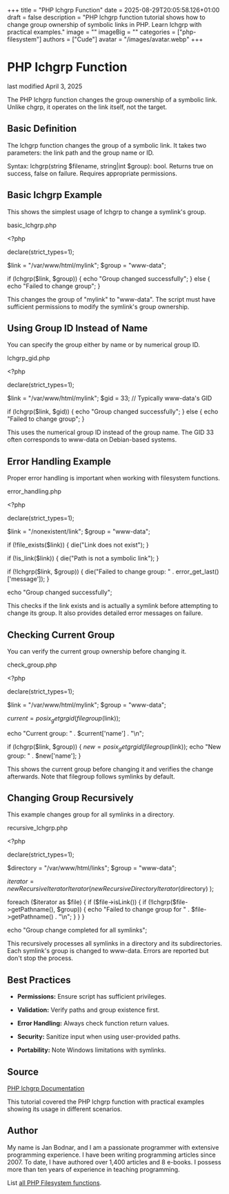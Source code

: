 +++
title = "PHP lchgrp Function"
date = 2025-08-29T20:05:58.126+01:00
draft = false
description = "PHP lchgrp function tutorial shows how to change group ownership of symbolic links in PHP. Learn lchgrp with practical examples."
image = ""
imageBig = ""
categories = ["php-filesystem"]
authors = ["Cude"]
avatar = "/images/avatar.webp"
+++

# PHP lchgrp Function

last modified April 3, 2025

The PHP lchgrp function changes the group ownership of a symbolic
link. Unlike chgrp, it operates on the link itself, not the target.

## Basic Definition

The lchgrp function changes the group of a symbolic link. It takes
two parameters: the link path and the group name or ID.

Syntax: lchgrp(string $filename, string|int $group): bool. Returns
true on success, false on failure. Requires appropriate permissions.

## Basic lchgrp Example

This shows the simplest usage of lchgrp to change a symlink's group.

basic_lchgrp.php
  

&lt;?php

declare(strict_types=1);

$link = "/var/www/html/mylink";
$group = "www-data";

if (lchgrp($link, $group)) {
    echo "Group changed successfully";
} else {
    echo "Failed to change group";
}

This changes the group of "mylink" to "www-data". The script must have
sufficient permissions to modify the symlink's group ownership.

## Using Group ID Instead of Name

You can specify the group either by name or by numerical group ID.

lchgrp_gid.php
  

&lt;?php

declare(strict_types=1);

$link = "/var/www/html/mylink";
$gid = 33; // Typically www-data's GID

if (lchgrp($link, $gid)) {
    echo "Group changed successfully";
} else {
    echo "Failed to change group";
}

This uses the numerical group ID instead of the group name. The GID 33 often
corresponds to www-data on Debian-based systems.

## Error Handling Example

Proper error handling is important when working with filesystem functions.

error_handling.php
  

&lt;?php

declare(strict_types=1);

$link = "/nonexistent/link";
$group = "www-data";

if (!file_exists($link)) {
    die("Link does not exist");
}

if (!is_link($link)) {
    die("Path is not a symbolic link");
}

if (!lchgrp($link, $group)) {
    die("Failed to change group: " . error_get_last()['message']);
}

echo "Group changed successfully";

This checks if the link exists and is actually a symlink before attempting to
change its group. It also provides detailed error messages on failure.

## Checking Current Group

You can verify the current group ownership before changing it.

check_group.php
  

&lt;?php

declare(strict_types=1);

$link = "/var/www/html/mylink";
$group = "www-data";

$current = posix_getgrgid(filegroup($link));

echo "Current group: " . $current['name'] . "\n";

if (lchgrp($link, $group)) {
    $new = posix_getgrgid(filegroup($link));
    echo "New group: " . $new['name'];
}

This shows the current group before changing it and verifies the change
afterwards. Note that filegroup follows symlinks by default.

## Changing Group Recursively

This example changes group for all symlinks in a directory.

recursive_lchgrp.php
  

&lt;?php

declare(strict_types=1);

$directory = "/var/www/html/links";
$group = "www-data";

$iterator = new RecursiveIteratorIterator(
    new RecursiveDirectoryIterator($directory)
);

foreach ($iterator as $file) {
    if ($file-&gt;isLink()) {
        if (!lchgrp($file-&gt;getPathname(), $group)) {
            echo "Failed to change group for " . $file-&gt;getPathname() . "\n";
        }
    }
}

echo "Group change completed for all symlinks";

This recursively processes all symlinks in a directory and its subdirectories.
Each symlink's group is changed to www-data. Errors are reported but don't stop
the process.

## Best Practices

- **Permissions:** Ensure script has sufficient privileges.

- **Validation:** Verify paths and group existence first.

- **Error Handling:** Always check function return values.

- **Security:** Sanitize input when using user-provided paths.

- **Portability:** Note Windows limitations with symlinks.

## Source

[PHP lchgrp Documentation](https://www.php.net/manual/en/function.lchgrp.php)

This tutorial covered the PHP lchgrp function with practical
examples showing its usage in different scenarios.

## Author

My name is Jan Bodnar, and I am a passionate programmer with extensive
programming experience. I have been writing programming articles since 2007.
To date, I have authored over 1,400 articles and 8 e-books. I possess more
than ten years of experience in teaching programming.

List [all PHP Filesystem functions](/php/#php-fs).